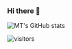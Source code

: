 ### Hi there 👋


![MT's GitHub stats](https://github-readme-stats.vercel.app/api?username=MattZ-99&show_icons=true&hide=stars&theme=radical)


<!-- (https://github.com/anuraghazra/github-readme-stats) -->


 ![visitors](https://visitor-badge.glitch.me/badge?page_id=https://github.com/MattZ-99)
 
 
<!--
[![Top Langs](https://github-readme-stats.vercel.app/api/top-langs/?username=MattZ-99&layout=compact)](https://github.com/anuraghazra/github-readme-stats)
-->


<!--
**MattZ-99/MattZ-99** is a ✨ _special_ ✨ repository because its `README.md` (this file) appears on your GitHub profile.

Here are some ideas to get you started:

- 🔭 I’m currently working on ...
- 🌱 I’m currently learning ...
- 👯 I’m looking to collaborate on ...
- 🤔 I’m looking for help with ...
- 💬 Ask me about ...
- 📫 How to reach me: ...
- 😄 Pronouns: ...
- ⚡ Fun fact: ...
-->



